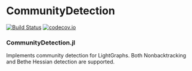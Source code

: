 # CommunityDetection

[![Build Status](https://travis-ci.org/sbromberger/CommunityDetection.jl.svg?branch=master)](https://travis-ci.org/sbromberger/CommunityDetection.jl)
[![codecov.io](http://codecov.io/github/sbromberger/CommunityDetection.jl/coverage.svg?branch=master)](http://codecov.io/github/sbromberger/CommunityDetection.jl?branch=master)

### CommunityDetection.jl 

Implements community detection for LightGraphs. Both Nonbacktracking and Bethe Hessian detection are supported.
